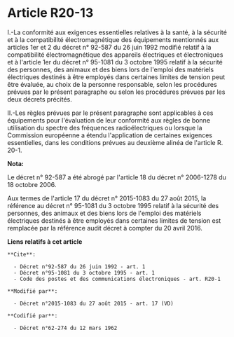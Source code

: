 # Article R20-13

I.-La conformité aux exigences essentielles relatives à la santé, à la sécurité et à la compatibilité électromagnétique des
équipements mentionnés aux articles 1er et 2 du décret n° 92-587 du 26 juin 1992 modifié relatif à la compatibilité
électromagnétique des appareils électriques et électroniques et à  l'article 1er du décret n° 95-1081 du 3 octobre 1995
relatif à la sécurité des personnes, des animaux et des biens lors de l'emploi des matériels électriques destinés à être
employés dans certaines limites de tension peut être évaluée, au choix de la personne responsable, selon les procédures
prévues par le présent paragraphe ou selon les procédures prévues par les deux décrets précités. 

II.-Les règles prévues par le présent paragraphe sont applicables à ces équipements pour l'évaluation de leur conformité aux
règles de bonne utilisation du spectre des fréquences radioélectriques ou lorsque la Commission européenne a étendu
l'application de certaines exigences essentielles, dans les conditions prévues au deuxième alinéa de l'article R. 20-1.

**Nota:**

Le décret n° 92-587 a été abrogé par l'article 18 du décret n° 2006-1278 du 18 octobre 2006.

Aux termes de l'article 17 du décret n° 2015-1083 du 27 août 2015, la référence au décret n° 95-1081 du 3 octobre 1995
relatif à la sécurité des personnes, des animaux et des biens lors de l'emploi des matériels électriques destinés à être
employés dans certaines limites de tension est remplacée par la référence audit décret à compter du 20 avril 2016.

**Liens relatifs à cet article**

	**Cite**:

	  - Décret n°92-587 du 26 juin 1992 - art. 1
	  - Décret n°95-1081 du 3 octobre 1995 - art. 1
	  - Code des postes et des communications électroniques - art. R20-1

	**Modifié par**:

	  - Décret n°2015-1083 du 27 août 2015 - art. 17 (VD)

	**Codifié par**:

	  - Décret n°62-274 du 12 mars 1962
